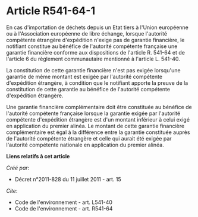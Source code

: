 # Article R541-64-1

En cas d'importation de déchets depuis un Etat tiers à l'Union européenne ou à l'Association européenne de libre échange,
lorsque l'autorité compétente étrangère d'expédition n'exige pas de garantie financière, le notifiant constitue au bénéfice
de l'autorité compétente française une garantie financière conforme aux dispositions de l'article R. 541-64 et de l'article 6
du règlement communautaire mentionné à l'article L. 541-40.

La constitution de cette garantie financière n'est pas exigée lorsqu'une garantie de même montant est exigée par l'autorité
compétente d'expédition étrangère, à condition que le notifiant apporte la preuve de la constitution de cette garantie au
bénéfice de l'autorité compétente d'expédition étrangère.

Une garantie financière complémentaire doit être constituée au bénéfice de l'autorité compétente française lorsque la
garantie exigée par l'autorité compétente d'expédition étrangère est d'un montant inférieur à celui exigé en application du
premier alinéa. Le montant de cette garantie financière complémentaire est égal à la différence entre la garantie constituée
auprès de l'autorité compétente étrangère et celle qui aurait été exigée par l'autorité compétente nationale en application
du premier alinéa.

**Liens relatifs à cet article**

_Créé par_:

  - Décret n°2011-828 du 11 juillet 2011 - art. 15

_Cite_:

  - Code de l'environnement - art. L541-40
  - Code de l'environnement - art. R541-64
